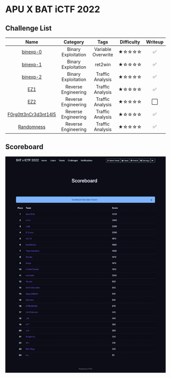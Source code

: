 # APU X BAT iCTF 2022

## Challenge List
| Name                                            | Category             | Tags                                        | Difficulty  | Writeup  |
|:-----------------------------------------------:|:--------------------:|:-------------------------------------------:|:-----------:|:--------:|
| [binexp-0](pwn/binexp-0)                        | Binary Exploitation  | Variable Overwrite                          | ★☆☆☆☆    | ✅       |
| [binexp-1](pwn/binexp-1)                        | Binary Exploitation  | ret2win                                     | ★☆☆☆☆    | ✅       |
| [binexp-2](pwn/binexp-2)                        | Binary Exploitation  | Traffic Analysis                            | ★☆☆☆☆    | ✅       |
| [EZ1](rev/EZ1)                                  | Reverse Engineering  | Traffic Analysis                            | ★☆☆☆☆    | ✅       |
| [EZ2](rev/EZ2)                                  | Reverse Engineering  | Traffic Analysis                            | ★☆☆☆☆    | ⬜       |
| [F0rg0tt3nCr3d3nt14l5](rev/F0rg0tt3nCr3d3nt14l5)| Reverse Engineering  | Traffic Analysis                            | ★☆☆☆☆    | ✅       |
| [Randomness](rev/Randomness)                    | Reverse Engineering  | Traffic Analysis                            | ★☆☆☆☆    | ✅       |

## Scoreboard
![Scoreboard](./Scoreboard.png)
